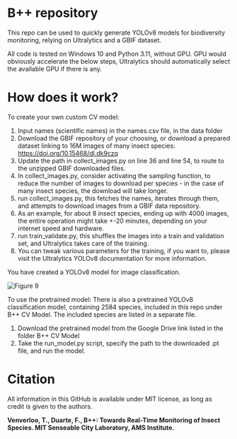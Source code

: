 # B++ repository

This repo can be used to quickly generate YOLOv8 models for biodiversity monitoring, relying on Ultralytics and a GBIF dataset.

All code is tested on Windows 10 and Python 3.11, without GPU. GPU would obviously accelerate the below steps, Ultralytics should automatically select the available GPU if there is any.

# How does it work?

To create your own custom CV model:
1. Input names (scientific names) in the names.csv file, in the data folder
2. Download the GBIF repository of your choosing, or download a prepared dataset linking to 16M images of many insect species: https://doi.org/10.15468/dl.dk9czq
3. Update the path in collect_images.py on line 36 and line 54, to route to the unzipped GBIF downloaded files.
4. In collect_images.py, consider activating the sampling function, to reduce the number of images to download per species - in the case of many insect species, the download will take longer.
5. run collect_images.py, this fetches the names, iterates through them, and attempts to download images from a GBIF data repository.
6. As an example, for about 8 insect species, ending up with 4000 images, the entire operation might take +-20 minutes, depending on your internet speed and hardware.
7. run train_validate.py, this shuffles the images into a train and validation set, and Ultralytics takes care of the training.
8. You can tweak various parameters for the training, if you want to, please visit the Ultralytics YOLOv8 documentation for more information.

You have created a YOLOv8 model for image classification.

![Figure 9](https://github.com/user-attachments/assets/a01f513b-0609-412d-a633-3aee1e5dded6)

To use the pretrained model:
There is also a pretrained YOLOv8 classification model, containing 2584 species, included in this repo under B++ CV Model. The included species are listed in a separate file.
1. Download the pretrained model from the Google Drive link listed in the folder B++ CV Model
2. Take the run_model.py script, specify the path to the downloaded .pt file, and run the model.

# Citation

All information in this GitHub is available under MIT license, as long as credit is given to the authors.

**Venverloo, T., Duarte, F., B++: Towards Real-Time Monitoring of Insect Species. MIT Senseable City Laboratory, AMS Institute.**
